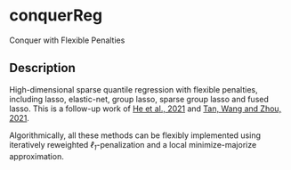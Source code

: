 # conquerReg

Conquer with Flexible Penalties

## Description

High-dimensional sparse quantile regression with flexible penalties, including lasso, elastic-net, group lasso, sparse group lasso and fused lasso.
This is a follow-up work of [He et al., 2021](https://doi.org/10.1016/j.jeconom.2021.07.010) and [Tan, Wang and Zhou, 2021](https://doi.org/10.1111/rssb.12485). 

Algorithmically, all these methods can be flexibly implemented using iteratively reweighted *&ell;<sub>1</sub>*-penalization and a local minimize-majorize approximation.